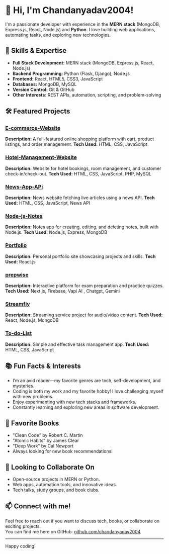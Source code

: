 # 👋 Hi, I'm Chandanyadav2004!

I'm a passionate developer with experience in the **MERN stack** (MongoDB, Express.js, React, Node.js) and **Python**. I love building web applications, automating tasks, and exploring new technologies.

## 🚀 Skills & Expertise
- **Full Stack Development:** MERN stack (MongoDB, Express.js, React, Node.js)
- **Backend Programming:** Python (Flask, Django), Node.js
- **Frontend:** React, HTML5, CSS3, JavaScript
- **Databases:** MongoDB, MySQL
- **Version Control:** Git & GitHub
- **Other Interests:** REST APIs, automation, scripting, and problem-solving

## 🛠️ Featured Projects

### [E-commerce-Website](https://github.com/chandanyadav2004/E-commerce-Website)
**Description:** A full-featured online shopping platform with cart, product listings, and order management.
**Tech Used:** HTML, CSS, JavaScript

### [Hotel-Management-Website](https://github.com/chandanyadav2004/Hotel-Management-Website)
**Description:** Website for hotel bookings, room management, and customer check-in/check-out.
**Tech Used:** HTML, CSS, JavaScript, PHP, MySQL

### [News-App-APi](https://github.com/chandanyadav2004/News-App-APi)
**Description:** News website fetching live articles using a news API.
**Tech Used:** HTML, CSS, JavaScript, News API

### [Node-js-Notes](https://github.com/chandanyadav2004/Node-js-Notes)
**Description:** Notes app for creating, editing, and deleting notes, built with Node.js.
**Tech Used:** Node.js, Express, MongoDB

### [Portfolio](https://github.com/chandanyadav2004/Portfolio)
**Description:** Personal portfolio site showcasing projects and skills.
**Tech Used:** React.js 

### [prepwise](https://github.com/chandanyadav2004/prepwise)
**Description:** Interactive platform for exam preparation and practice quizzes.
**Tech Used:** Next.js, Firebase, Vapi AI , Chatgpt, Gemini

### [Streamfiy](https://github.com/chandanyadav2004/Streamfiy)
**Description:** Streaming service project for audio/video content.
**Tech Used:** React, Node.js, MongoDB

### [To-do-List](https://github.com/chandanyadav2004/To-do-List)
**Description:** Simple and effective task management app.
**Tech Used:** HTML, CSS, JavaScript

## 📚 Fun Facts & Interests
- I’m an avid reader—my favorite genres are tech, self-development, and mysteries.
- Coding is both my work and my favorite hobby! I love challenging myself with new problems.
- Enjoy experimenting with new tech stacks and frameworks.
- Constantly learning and exploring new areas in software development.

## 📖 Favorite Books
- "Clean Code" by Robert C. Martin
- "Atomic Habits" by James Clear
- "Deep Work" by Cal Newport
- Always looking for new book recommendations!

## 🤝 Looking to Collaborate On
- Open-source projects in MERN or Python.
- Web apps, automation tools, and innovative ideas.
- Tech talks, study groups, and book clubs.

## 📫 Connect with me!
Feel free to reach out if you want to discuss tech, books, or collaborate on exciting projects.  
You can find me here on GitHub: [github.com/chandanyadav2004](https://github.com/chandanyadav2004)

---

Happy coding!


